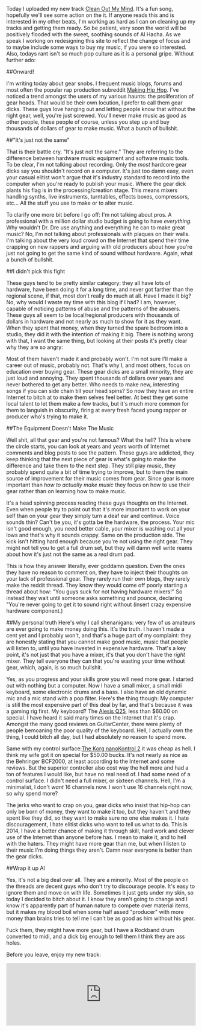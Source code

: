 <!-- 
.. link: 
.. description: 
.. tags:Blog,Update,rant,jerks 
.. date: 2014/05/08 07:36:12
.. title: Missing The Point
.. slug: missing-the-point
-->

Today I uploaded my new track [Clean Out My Mind](https://soundcloud.com/al_hacha/clean-out-my-mind). It's a fun song, hopefully we'll see some action on the it. If anyone reads this and is interested in my other beats, I'm working as hard as I can on cleaning up my tracks and getting them ready. So be patient, very soon the world will be positively flooded with the sweet, soothing sounds of Al Hacha. As we speak I working on redesigning this site to reflect the change of focus and to maybe include some ways to buy my music, if you were so interested. Also, todays rant isn't so much pop culture as it is a personal gripe. Without further ado:

##Onward!

I'm writing today about gear snobs. I frequent music blogs, forums and most often the popular rap production subreddit [Making Hip Hop](www.reddit.com/r/makinghiphop). I've noticed a trend amongst the users of my various haunts: the proliferation of gear heads. That would be their own locution, I prefer to call them gear dicks. These guys love hanging out and letting people know that without the right gear, well, you're just screwed. You'll never make music as good as other people, these people of course, unless you step up and buy thousands of dollars of gear to make music. What a bunch of bullshit. 

##"It's just not the same"

That is their battle cry. "It's just not the same." They are referring to the difference between hardware music equipment and software music tools. To be clear, I'm not talking about recording. Only the *most* hardcore gear dicks say you shouldn't record on a computer. It's just too damn easy, even your casual elitist won't argue that it's industry standard to record into the computer when you're ready to publish your music. Where the gear dick plants his flag is in the processing/creation stage. This means mixers handling synths, live instruments, turntables, effects boxes, compressors, etc... All the stuff you use to make or to alter music. 

To clarify one more bit before I go off: I'm not talking about pros. A professional with a million dollar studio budget is going to have *everything.* Why wouldn't Dr. Dre use anything and everything he can to make great music? No, I'm not talking about professionals with plaques on their walls. I'm talking about the very loud crowd on the Internet that spend their time crapping on new rappers and arguing with old producers about how you're just not going to get the same kind of sound without hardware. Again, what a bunch of bullshit. 

##I didn't pick this fight  

These guys tend to be pretty similar category: they all have lots of hardware, have been doing it for a long time, and never got farther than the regional scene, if that, most don't really do much at all. Have I made it big? No, why would I waste my time with this blog if I had? I am, however, capable of noticing patterns of abuse and the patterns of the abusers. These guys all seem to be local/regional producers with thousands of dollars in hardware and not nearly as much to show for it as they want. When they spent that money, when they turned the spare bedroom into a studio, they did it with the intention of making it big. There is nothing wrong with that, I want the same thing, but looking at their posts it's pretty clear why they are so angry:

Most of them haven't made it and probably won't. I'm not sure I'll make a career out of music, probably not. That's why I, and  most others, focus on education over buying gear. These gear dicks are a small minority, they are just loud and annoying. They spent thousands of dollars over years and never bothered to get any better. Who needs to make new, interesting songs if you can side chain till your head spins? So now they have an entire Internet to bitch at to make them selves feel better. At best they get some local talent to let them make a few tracks, but it's much more common for them to languish in obscurity, firing at every fresh faced young rapper or producer who's trying to make it. 

##The Equipment Doesn't Make The Music

Well shit, all that gear and you're not famous? What the hell? This is where the circle starts, you can look at years and years worth of Internet comments and blog posts to see the pattern. These guys are addicted, they keep thinking that the next piece of gear is what's going to make the difference and take them to the next step. They still play music, they probably spend quite a bit of time trying to improve, but to them the main source of improvement for their music comes from gear. Since gear is more important than *how to actually make music* they focus on how to use their gear rather than on learning how to make music.  

It's a head spinning process reading these guys thoughts on the Internet. Even when people try to point out that it's more important to work on your self than on your gear they simply turn a deaf ear and continue. Voice sounds thin? Can't be you, it's gotta be the hardware, the process. Your mic isn't good enough, you need better cable, your mixer is washing out all your lows and that's why it sounds crappy. Same on the production side. The kick isn't hitting hard enough because you're not using the right gear. They might not tell you to get a full drum set, but they will damn well write reams about how it's just not the same as a *real* drum pad. 

This is how they answer literally, ever goddamn question. Even the ones they have no reason to comment on, they have to inject their thoughts on your lack of professional gear. They rarely run their own blogs, they rarely make the reddit thread. They know they would come off poorly starting a thread about how: "You guys suck for not having hardware mixers!" So instead they wait until someone asks something and pounce, declaring "You're never going to get it to sound right without (insert crazy expensive hardware component.) 

##My personal truth
Here's why I call shenanigans: very few of us amateurs are ever going to make money doing this. It's the truth. I haven't made a cent yet and I probably won't, and that's a huge part of my complaint: they are honestly stating that you cannot make good music, music that people will listen to, until you have invested in expensive hardware. That's a key point, it's not just that you have a mixer, it's that you don't have the *right* mixer. They tell everyone they can that you're wasting your time without gear, which, again, is so much bullshit.   

Yes, as you progress and your skills grow you will need more gear. I started out with nothing but a computer. Now I have a small mixer, a small midi keyboard, some electronic drums and a bass. I also have an old dynamic mic and a mic stand with a pop filter. Here's the thing though: My computer is still the most expensive part of this deal by far, and that's because it was a gaming rig first. My keyboard? The [Alesis Q25](http://www.alesis.com/q25), less than $60.00 on special. I have heard it said many times on the Internet that it's crap. Amongst the many good reviews on GuitarCenter, there were plenty of people bemoaning the poor quality of the keyboard. Hell, I actually own the thing, I could bitch all day, but I had absolutely no reason to spend more. 

Same with my control surface:[The Korg nanoKontrol 2](http://www.korg.com/us/products/controllers/nanokontrol2/) it was cheap as hell. I think my wife got it on special for $50.00 bucks. It's not nearly as nice as the Behringer BCF2000, at least according to the Internet and some reviews. But the superior controller also cost way the hell more and had a ton of features I would like, but have no real need of. I had some need of a control surface. I didn't need a full mixer, or sixteen channels. Hell, I'm a minimalist, I don't *want* 16 channels now. I won't use 16 channels right now, so why spend more?

The jerks who want to crap on you, gear dicks who insist that hip-hop can only be born of money, they want to make it too, but they haven't and they spent like they did, so they want to make sure no one else makes it. I hate discouragement, I hate elitist dicks who want to tell us what to do. This is 2014, I have a better chance of making it through skill, hard work and clever use of the Internet than anyone before has. I mean to make it, and to hell with the haters. They might have more gear than me, but when I listen to their music I'm doing things they aren't. Damn near everyone is better than the gear dicks. 

##Wrap it up Al

Yes, it's not a big deal over all. They are a minority. Most of the people on the threads are decent guys who don't try to discourage people. It's easy to ignore them and move on with life. Sometimes it just gets under my skin, so today I decided to bitch about it. I know they aren't going to change and I know it's apparently part of human nature to compete over material items, but it makes my blood boil when some half assed "producer" with more money than brains tries to tell me I can't be as good as him without his gear. 

Fuck them, they might have more gear, but I have a Rockband drum converted to midi, and a dick big enough to tell them I think they are ass holes. 

Before you leave, enjoy my new track:

<iframe width="100%" height="166" scrolling="no" frameborder="no" src="https://w.soundcloud.com/player/?url=https%3A//api.soundcloud.com/tracks/148517099&amp;color=ff5500&amp;auto_play=false&amp;hide_related=false&amp;show_artwork=true"></iframe>


